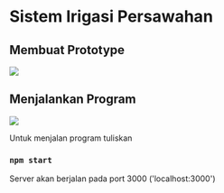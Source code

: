 # Sistem Irigasi Persawahan

## Membuat Prototype 
 
<img src=“http://www.github.com/anaksingkong/sistem-irigasi-persawahan/prototype-fritzing.png”/>

## Menjalankan Program
<img src=“/prototype-fritzing.png”/>

Untuk menjalan program tuliskan

### `npm start`

Server akan berjalan pada port 3000 ('localhost:3000')

